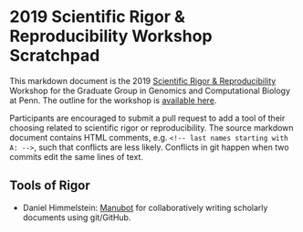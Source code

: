 # 2019 Scientific Rigor & Reproducibility Workshop Scratchpad

This markdown document is the 2019 [Scientific Rigor & Reproducibility](https://www.med.upenn.edu/bgs-rcr-exdes/) Workshop for the Graduate Group in Genomics and Computational Biology at Penn.
The outline for the workshop is [available here](https://goo.gl/2XQqwB).

Participants are encouraged to submit a pull request to add a tool of their choosing related to scientific rigor or reproducibility.
The source markdown document contains HTML comments, e.g. `<!-- last names starting with A: -->`, such that conflicts are less likely.
Conflicts in git happen when two commits edit the same lines of text.

## Tools of Rigor

<!-- last names starting with A: -->



<!-- last names starting with B: -->



<!-- last names starting with C: -->



<!-- last names starting with D: -->



<!-- last names starting with E: -->



<!-- last names starting with F: -->



<!-- last names starting with G: -->



<!-- last names starting with H: -->

- Daniel Himmelstein: [Manubot](https://manubot.org) for collaboratively writing scholarly documents using git/GitHub.


<!-- last names starting with I: -->



<!-- last names starting with J: -->



<!-- last names starting with K: -->



<!-- last names starting with L: -->



<!-- last names starting with M: -->



<!-- last names starting with N: -->



<!-- last names starting with O: -->



<!-- last names starting with P: -->



<!-- last names starting with Q: -->



<!-- last names starting with R: -->



<!-- last names starting with S: -->



<!-- last names starting with T: -->



<!-- last names starting with U: -->



<!-- last names starting with V: -->



<!-- last names starting with W: -->



<!-- last names starting with X: -->



<!-- last names starting with Y: -->



<!-- last names starting with Z: -->



<!-- the end -->
